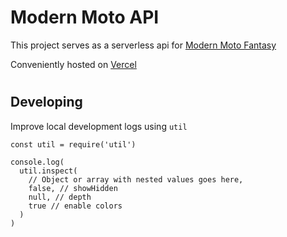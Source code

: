 # Modern Moto API

This project serves as a serverless api for [Modern Moto Fantasy](https://modernmotofantasy.com)

Conveniently hosted on [Vercel](https://github.com/vercel)

# 

## Developing

Improve local development logs using `util`

```
const util = require('util')

console.log(
  util.inspect(
    // Object or array with nested values goes here,
    false, // showHidden
    null, // depth
    true // enable colors
  )
)
```

